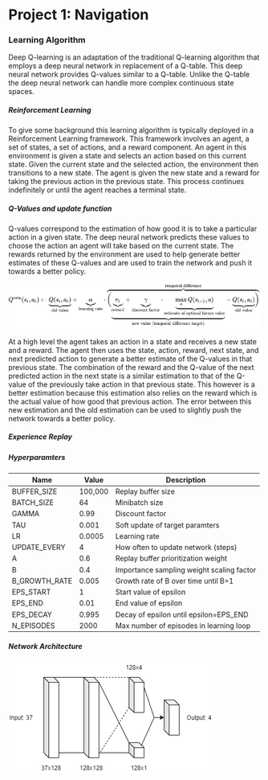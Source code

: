 
# Project 1: Navigation

### Learning Algorithm
Deep Q-learning is an adaptation of the traditional Q-learning algorithm that employs a deep neural network in replacement of a Q-table. This deep neural network provides Q-values similar to a Q-table. Unlike the Q-table the deep neural network can handle more complex continuous state spaces. 
##### Reinforcement Learning
To give some background this learning algorithm is typically deployed in a Reinforcement Learning framework. This framework involves an agent, a set of states, a set of actions, and a reward component. An agent in this environment is given a state and selects an action based on this current state. Given the current state and the selected action, the environment then transitions to a new state. The agent is given the new state and a reward for taking the previous action in the previous state. This process continues indefinitely or until the agent reaches a terminal state. 
##### Q-Values and update function
Q-values correspond to the estimation of how good it is to take a particular action in a given state. The deep neural network predicts these values to choose the action an agent will take based on the current state. The rewards returned by the environment are used to help generate better estimates of these Q-values and are used to train the network and push it towards a better policy. 

![alt text](/images/q_update.png?raw=true "Q-learning update function")

At a high level the agent takes an action in a state and receives a new state and a reward. The agent then uses the state, action, reward, next state, and next predicted action to generate a better estimate of the Q-values in that previous state. The combination of the reward and the Q-value of the next predicted action in the next state is a similar estimation to that of the Q-value of the previously take action in that previous state. This however is a better estimation because this estimation also relies on the reward which is the actual value of how good that previous action. The error between this new estimation and the old estimation can be used to slightly push the network towards a better policy. 
##### Experience Replay

##### Hyperparamters
| Name          | Value   | Description                               |
|---------------|---------|-------------------------------------------|
| BUFFER_SIZE   | 100,000 | Replay buffer size                        |
| BATCH_SIZE    | 64      | Minibatch size                            |
| GAMMA         | 0.99    | Discount factor                           |
| TAU           | 0.001   | Soft update of target paramters           |
| LR            | 0.0005  | Learning rate                             |
| UPDATE_EVERY  | 4       | How often to update network (steps)       |
| A             | 0.6     | Replay buffer prioritization weight       |
| B             | 0.4     | Importance sampling weight scaling factor |
| B_GROWTH_RATE | 0.005   | Growth rate of B over time until B=1      |
| EPS_START     | 1       | Start value of epsilon                    |
| EPS_END       | 0.01    | End value of epsilon                      |
| EPS_DECAY     | 0.995   | Decay of epsilon until epsilon=EPS_END    |
| N_EPISODES    | 2000    | Max number of episodes in learning loop   |
##### Network Architecture

![alt text](/images/model_architecture.png?raw=true "Neural Network Architecture")
